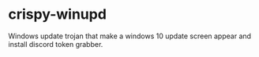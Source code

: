 # crispy-winupd
Windows update trojan that make a windows 10 update screen appear and install discord token grabber.
